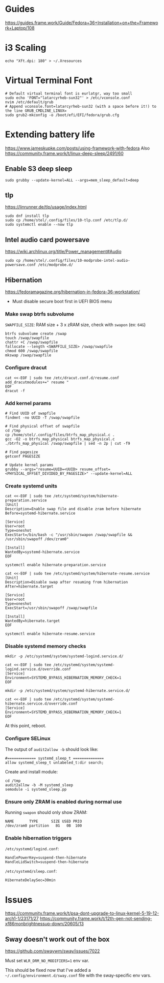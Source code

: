 # Guides
https://guides.frame.work/Guide/Fedora+36+Installation+on+the+Framework+Laptop/108

# i3 Scaling
```
echo "Xft.dpi: 180" > ~/.Xresources
```

# Virtual Terminal Font
```
# Default virtual terminal font is eurlatgr, way too small
sudo echo 'FONT="latarcyrheb-sun32"' > /etc/vconsole.conf
nvim /etc/default/grub
# Append vconsole.font=latarcyrheb-sun32 (with a space before it!) to the line GRUB_CMDLINE_LINUX=
sudo grub2-mkconfig -o /boot/efi/EFI/fedora/grub.cfg
```

# Extending battery life
https://www.jameskupke.com/posts/using-framework-with-fedora
Also https://community.frame.work/t/linux-deep-sleep/2491/60

## Enable S3 deep sleep
```
sudo grubby --update-kernel=ALL --args=mem_sleep_default=deep
```

## tlp
https://linrunner.de/tlp/usage/index.html
```
sudo dnf install tlp
sudo cp /home/stel/.config/files/10-tlp.conf /etc/tlp.d/
sudo systemctl enable --now tlp
```

## Intel audio card powersave
https://wiki.archlinux.org/title/Power_management#Audio
```
sudo cp /home/stel/.config/files/10-modprobe-intel-audio-powersave.conf /etc/modprobe.d/
```

## Hibernation
https://fedoramagazine.org/hibernation-in-fedora-36-workstation/
- Must disable secure boot first in UEFI BIOS menu

### Make swap btrfs subvolume
`SWAPFILE_SIZE`: RAM size + 3 x zRAM size, check with `swapon` (ex: `64G`)
```
btrfs subvolume create /swap
touch /swap/swapfile
chattr +C /swap/swapfile
fallocate --length <SWAPFILE_SIZE> /swap/swapfile
chmod 600 /swap/swapfile
mkswap /swap/swapfile
```

### Configure dracut
```
cat <<-EOF | sudo tee /etc/dracut.conf.d/resume.conf
add_dracutmodules+=" resume "
EOF
dracut -f
```

### Add kernel params
```
# Find UUID of swapfile
findmnt -no UUID -T /swap/swapfile

# Find physical offset of swapfile
cd /tmp
cp /home/stel/.config/files/btrfs_map_physical.c .
gcc -O2 -o btrfs_map_physical btrfs_map_physical.c
./btrfs_map_physical /swap/swapfile | sed -n 2p | cut -f9

# Find pagesize
getconf PAGESIZE

# Update kernel params
grubby --args="resume=UUID=<UUID> resume_offset=<PHYSICAL_OFFSET_DIVIDED_BY_PAGESIZE>" --update-kernel=ALL
```

### Create systemd units
```
cat <<-EOF | sudo tee /etc/systemd/system/hibernate-preparation.service
[Unit]
Description=Enable swap file and disable zram before hibernate
Before=systemd-hibernate.service

[Service]
User=root
Type=oneshot
ExecStart=/bin/bash -c "/usr/sbin/swapon /swap/swapfile && /usr/sbin/swapoff /dev/zram0"

[Install]
WantedBy=systemd-hibernate.service
EOF

systemctl enable hibernate-preparation.service

cat <<-EOF | sudo tee /etc/systemd/system/hibernate-resume.service
[Unit]
Description=Disable swap after resuming from hibernation
After=hibernate.target

[Service]
User=root
Type=oneshot
ExecStart=/usr/sbin/swapoff /swap/swapfile

[Install]
WantedBy=hibernate.target
EOF

systemctl enable hibernate-resume.service
```

### Disable systemd memory checks
```
mkdir -p /etc/systemd/system/systemd-logind.service.d/

cat <<-EOF | sudo tee /etc/systemd/system/systemd-logind.service.d/override.conf
[Service]
Environment=SYSTEMD_BYPASS_HIBERNATION_MEMORY_CHECK=1
EOF

mkdir -p /etc/systemd/system/systemd-hibernate.service.d/

cat <<-EOF | sudo tee /etc/systemd/system/systemd-hibernate.service.d/override.conf
[Service]
Environment=SYSTEMD_BYPASS_HIBERNATION_MEMORY_CHECK=1
EOF
```
At this point, reboot.

### Configure SELinux
The output of `audit2allow -b` should look like:
```
#============= systemd_sleep_t ==============
allow systemd_sleep_t unlabeled_t:dir search;
```
Create and install module:
```
cd /tmp
audit2allow -b -M systemd_sleep
semodule -i systemd_sleep.pp
```

### Ensure only ZRAM is enabled during normal use
Running `swapon` should only show ZRAM:
```
NAME       TYPE      SIZE USED PRIO
/dev/zram0 partition   8G   0B  100
```

### Enable hibernation triggers
`/etc/systemd/logind.conf`:
```
HandlePowerKey=suspend-then-hibernate
HandleLidSwitch=suspend-then-hibernate
```

`/etc/systemd/sleep.conf`:
```
HibernateDelaySec=30min
```

# Issues
https://community.frame.work/t/psa-dont-upgrade-to-linux-kernel-5-19-12-arch1-1/23171/27
https://community.frame.work/t/12th-gen-not-sending-xf86monbrightnessup-down/20605/13

## Sway doesn't work out of the box
https://github.com/swaywm/sway/issues/7022

Must set `WLR_DRM_NO_MODIFIERS=1` env var.

This should be fixed now that I've added a `~/.config/environment.d/sway.conf` file with the sway-specific env vars.
